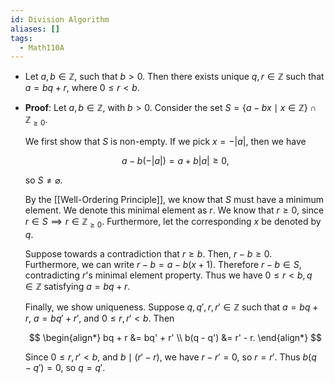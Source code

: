 ```yaml
---
id: Division Algorithm
aliases: []
tags:
  - Math110A
---
```


- Let $a, b\in \mathbb Z$, such that $b > 0$. Then there exists unique
  $q, r\in \mathbb Z$ such that $a = bq + r$, where $0 \leq r < b$.
- **Proof**: Let $a, b\in \mathbb{Z}$, with $b > 0$. Consider the set
  $S = \left\{a - bx\mid x\in \mathbb{Z}\right\}\cap \mathbb{Z}_{\geq 0}$.

  We first show that $S$ is non-empty. If we pick
  $x = -\left\lvert a\right\rvert$, then we have

  $$
    a - b(- \left\lvert a\right\rvert)=  a + b \left\lvert a\right\rvert\geq 0,
  $$

  so $S\neq\varnothing$.

  By the [[Well-Ordering Principle]], we know that $S$ must have a minimum
  element. We denote this minimal element as $r$. We know that $r\geq 0$, since
  $r\in S\implies r\in \mathbb{Z}_{\geq 0}$. Furthermore, let the corresponding
  $x$ be denoted by $q$.

  Suppose towards a contradiction that $r \geq b$. Then, $r - b\geq 0$.
  Furthermore, we can write $r - b = a - b(x + 1)$. Therefore $r - b\in S$,
  contradicting $r$'s minimal element property. Thus we have
  $0 \leq r < b, q\in \mathbb{Z}$ satisfying $a = bq + r$.

  Finally, we show uniqueness. Suppose $q, q', r, r'\in\mathbb{Z}$ such that
  $a = bq + r$, $a = bq' + r'$, and $0 \leq r, r' < b$. Then

  $$
  \begin{align*}
    bq + r &= bq' + r' \\
    b(q - q') &= r' - r.
  \end{align*}
  $$

  Since $0\leq r, r' < b$, and $b\mid (r' - r)$, we have $r - r' = 0$, so
  $r = r'$. Thus $b(q - q') = 0$, so $q = q'$.
